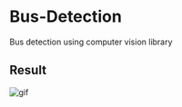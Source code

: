 # Bus-Detection

Bus detection using computer vision library

## Result

![gif](https://user-images.githubusercontent.com/68801296/92075694-a7124c80-edd6-11ea-9eab-38bf294e49fc.gif)

